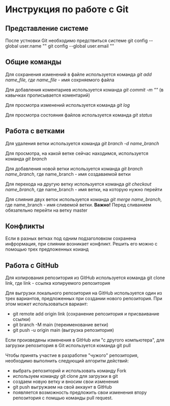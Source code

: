 # Инструкция по работе с Git

## Представление системе

После устновки Git необходимо предствиться системе
git config --global user.name ""
git config --global user.email ""

## Общие команды

Для сохранения изменений в файле используется команда *git add name_file, где name_file* - имя сохрняемого файла

Для добавления коментариев используется команда *git commit -m ""* (в кавычках прописывается коментарий)

Для просмотра изменений используется команда *git log*

Для просмотра состояния файлов используется команда *git status*

## Работа с ветками

Для удаления ветки используется команда *git branch -d name_branch*

Для просмотра, на какой ветке сейчас находимся, используется команда *git branch*

Для добавления новой ветки используется команда *git branch name_branch*, где name_branch - имя создаваемой ветки

Для перехода на другую ветку используется команда *git checkout name_branch*, где name_branch - имя ветки, на которую нужно перейти

Для слияния двух веток используется команда *git merge name_branch*, где name_branch - имя сливемой ветки. **Важно!** Перед сливанием обязательно перейти на ветку master

## Конфликты

Если в разных ветках под одним подзаголовком сохранена инфрормация, при слиянии возникает конфликт. Решить его можно с помощью трех предложенных коианд
## Работа с GitHub

Для копирования репозитория из GitHub используется команда git clone link, где link - ссылка копируемого репозитория

Для выгрузки локального репозитория на GitHub используется один из трех вариантов, предложенных при создании нового репозитория. При этом может использоваться вариант:

* git remote add origin link (сохранение репозитория и присваивание ссылки)
* git branch -M main (переименование ветки)
* git push -u origin main (выгрузка репозитория)

Если произведены изменения в GitHub или "с другого компьютера", для загрузки репозитория в Git используется команда git pull

Чтобы принять участие в разработке "чужого" репозитория, необходимо выполнить следующий алгоритм действий:

* выбрать репозиторий и использовать команду Fork
* используем команду git clone для загрузки в git
* создаем новую ветку и вносим свои изменения
* git push выгружаем на свой аккаунт в GitHub
* появляется возможность предложить свои изменения втору репозитория с помщью команды pull request.